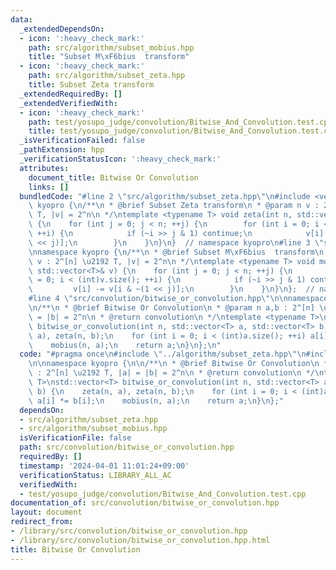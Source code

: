 ```yaml
---
data:
  _extendedDependsOn:
  - icon: ':heavy_check_mark:'
    path: src/algorithm/subset_mobius.hpp
    title: "Subset M\xF6bius  transform"
  - icon: ':heavy_check_mark:'
    path: src/algorithm/subset_zeta.hpp
    title: Subset Zeta transform
  _extendedRequiredBy: []
  _extendedVerifiedWith:
  - icon: ':heavy_check_mark:'
    path: test/yosupo_judge/convolution/Bitwise_And_Convolution.test.cpp
    title: test/yosupo_judge/convolution/Bitwise_And_Convolution.test.cpp
  _isVerificationFailed: false
  _pathExtension: hpp
  _verificationStatusIcon: ':heavy_check_mark:'
  attributes:
    document_title: Bitwise Or Convolution
    links: []
  bundledCode: "#line 2 \"src/algorithm/subset_zeta.hpp\"\n#include <vector>\nnamespace\
    \ kyopro {\n/**\n * @brief Subset Zeta transform\n * @param n v : 2^[n] \u2192\
    \ T, |v| = 2^n\n */\ntemplate <typename T> void zeta(int n, std::vector<T>& v)\
    \ {\n    for (int j = 0; j < n; ++j) {\n        for (int i = 0; i < (int)v.size();\
    \ ++i) {\n            if (~i >> j & 1) continue;\n            v[i] += v[i & ~(1\
    \ << j)];\n        }\n    }\n}\n}  // namespace kyopro\n#line 3 \"src/algorithm/subset_mobius.hpp\"\
    \nnamespace kyopro {\n/**\n * @brief Subset M\xF6bius  transform\n * @param n\
    \ v : 2^[n] \u2192 T, |v| = 2^n\n */\ntemplate <typename T> void mobius(int n,\
    \ std::vector<T>& v) {\n    for (int j = 0; j < n; ++j) {\n        for (int i\
    \ = 0; i < (int)v.size(); ++i) {\n            if (~i >> j & 1) continue;\n   \
    \         v[i] -= v[i & ~(1 << j)];\n        }\n    }\n}\n};  // namespace kyopro\n\
    #line 4 \"src/convolution/bitwise_or_convolution.hpp\"\n\nnamespace kyopro {\n\
    \n/**\n * @brief Bitwise Or Convolution\n * @param n a,b : 2^[n] \u2192 T, |a|\
    \ = |b| = 2^n\n * @return convolution\n */\ntemplate <typename T>\nstd::vector<T>\
    \ bitwise_or_convolution(int n, std::vector<T> a, std::vector<T> b) {\n    zeta(n,\
    \ a), zeta(n, b);\n    for (int i = 0; i < (int)a.size(); ++i) a[i] *= b[i];\n\
    \    mobius(n, a);\n    return a;\n}\n};\n"
  code: "#pragma once\n#include \"../algorithm/subset_zeta.hpp\"\n#include \"../algorithm/subset_mobius.hpp\"\
    \n\nnamespace kyopro {\n\n/**\n * @brief Bitwise Or Convolution\n * @param n a,b\
    \ : 2^[n] \u2192 T, |a| = |b| = 2^n\n * @return convolution\n */\ntemplate <typename\
    \ T>\nstd::vector<T> bitwise_or_convolution(int n, std::vector<T> a, std::vector<T>\
    \ b) {\n    zeta(n, a), zeta(n, b);\n    for (int i = 0; i < (int)a.size(); ++i)\
    \ a[i] *= b[i];\n    mobius(n, a);\n    return a;\n}\n};"
  dependsOn:
  - src/algorithm/subset_zeta.hpp
  - src/algorithm/subset_mobius.hpp
  isVerificationFile: false
  path: src/convolution/bitwise_or_convolution.hpp
  requiredBy: []
  timestamp: '2024-04-01 11:01:24+09:00'
  verificationStatus: LIBRARY_ALL_AC
  verifiedWith:
  - test/yosupo_judge/convolution/Bitwise_And_Convolution.test.cpp
documentation_of: src/convolution/bitwise_or_convolution.hpp
layout: document
redirect_from:
- /library/src/convolution/bitwise_or_convolution.hpp
- /library/src/convolution/bitwise_or_convolution.hpp.html
title: Bitwise Or Convolution
---
```

